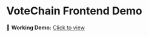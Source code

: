 # VoteChain Frontend Demo

🔗 **Working Demo:**
[Click to view](https://drive.google.com/file/d/1Lw0swgiBheSCkSxz1Gye7mIc4kdHvFMK/view?usp=sharing)


